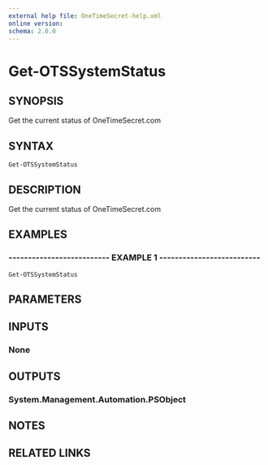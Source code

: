 ```yaml
---
external help file: OneTimeSecret-help.xml
online version: 
schema: 2.0.0
---
```


# Get-OTSSystemStatus

## SYNOPSIS
Get the current status of OneTimeSecret.com

## SYNTAX

```
Get-OTSSystemStatus
```

## DESCRIPTION
Get the current status of OneTimeSecret.com

## EXAMPLES

### -------------------------- EXAMPLE 1 --------------------------
```
Get-OTSSystemStatus
```

## PARAMETERS

## INPUTS

### None

## OUTPUTS

### System.Management.Automation.PSObject

## NOTES

## RELATED LINKS

